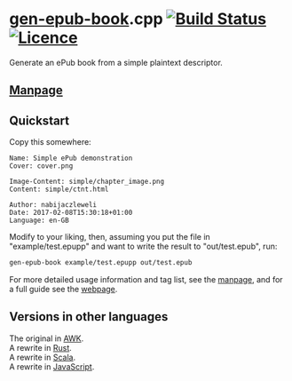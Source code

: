 # [gen-epub-book](https://nabijaczleweli.xyz/content/gen-epub-book).cpp [![Build Status](https://travis-ci.org/nabijaczleweli/gen-epub-book.cpp.svg?branch=master)](https://travis-ci.org/nabijaczleweli/gen-epub-book.cpp) [![Licence](https://img.shields.io/badge/license-MIT-blue.svg?style=flat)](LICENSE)
Generate an ePub book from a simple plaintext descriptor.

## [Manpage](https://cdn.rawgit.com/nabijaczleweli/gen-epub-book/man/gen-epub-book.cpp.1.html)

## Quickstart

Copy this somewhere:

```
Name: Simple ePub demonstration
Cover: cover.png

Image-Content: simple/chapter_image.png
Content: simple/ctnt.html

Author: nabijaczleweli
Date: 2017-02-08T15:30:18+01:00
Language: en-GB
```

Modify to your liking, then, assuming you put the file in "example/test.epupp" and want to write the result to "out/test.epub", run:

```sh
gen-epub-book example/test.epupp out/test.epub
```

For more detailed usage information and tag list, see the [manpage](https://cdn.rawgit.com/nabijaczleweli/gen-epub-book/man/gen-epub-book.rs.1.html),
and for a full guide see the [webpage](https://nabijaczleweli.xyz/content/gen-epub-book).

## Versions in other languages

The original in [AWK](https://github.com/nabijaczleweli/gen-epub-book).<br />
A rewrite in [Rust](https://github.com/nabijaczleweli/gen-epub-book.rs).<br />
A rewrite in [Scala](https://github.com/nabijaczleweli/gen-epub-book.scala).<br />
A rewrite in [JavaScript](https://github.com/nabijaczleweli/gen-epub-book.js).
